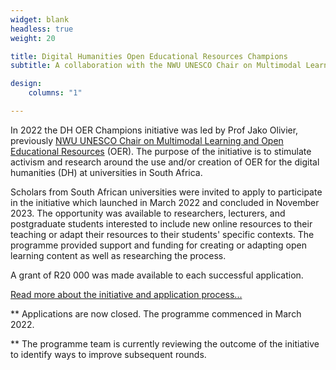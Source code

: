 ```yaml
---
widget: blank
headless: true
weight: 20

title: Digital Humanities Open Educational Resources Champions
subtitle: A collaboration with the NWU UNESCO Chair on Multimodal Learning and Open Educational Resources

design:
    columns: "1"

---
```


In 2022 the DH OER Champions initiative was led by Prof Jako Olivier, previously <a href="https://education.nwu.ac.za/UNESCO-chair-OER" target="_blank">NWU UNESCO Chair on Multimodal Learning and Open Educational Resources</a> (OER). The purpose of the initiative is to stimulate activism and research around the use and/or creation of OER for the digital humanities (DH) at universities in South Africa.

Scholars from South African universities were invited to apply to participate in the initiative which launched in March 2022 and concluded in November 2023. The opportunity was available to researchers, lecturers, and postgraduate students interested to include new online resources to their teaching or adapt their resources to their students' specific contexts. The programme provided support and funding for creating or adapting open learning content as well as researching the process. 

A grant of R20 000 was made available to each successful application. 

<a href="../dh-oer" target="_blank">Read more about the initiative and application process...</a>

\*\* Applications are now closed. The programme commenced in March 2022.

\*\* The programme team is currently reviewing the outcome of the initiative to identify ways to improve subsequent rounds.






